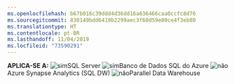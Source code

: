 ```yaml
---
ms.openlocfilehash: b67b016c39ddd4d36dd16a636466caa0ccfc8d76
ms.sourcegitcommit: 830149bdd6419b2299aec3f60d59e80ce4f3eb80
ms.translationtype: HT
ms.contentlocale: pt-BR
ms.lasthandoff: 11/04/2019
ms.locfileid: "73590291"
---
```

<Token>**APLICA-SE A:** ![sim](media/yes.png)SQL Server ![sim](media/yes.png)Banco de Dados SQL do Azure ![não](media/no.png)Azure Synapse Analytics (SQL DW) ![não](media/no.png)Parallel Data Warehouse </Token>

